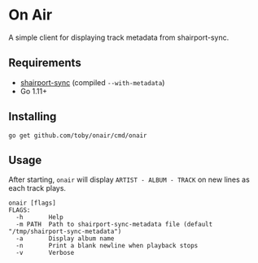 # On Air

A simple client for displaying track metadata from shairport-sync.

## Requirements

*  [shairport-sync](https://github.com/mikebrady/shairport-sync) (compiled `--with-metadata`)
*  Go 1.11+

## Installing

```
go get github.com/toby/onair/cmd/onair
```

## Usage

After starting, `onair` will display `ARTIST - ALBUM - TRACK` on new lines as
each track plays.

```
onair [flags]
FLAGS:
  -h       Help
  -m PATH  Path to shairport-sync-metadata file (default "/tmp/shairport-sync-metadata")
  -a	   Display album name
  -n	   Print a blank newline when playback stops
  -v	   Verbose
```
